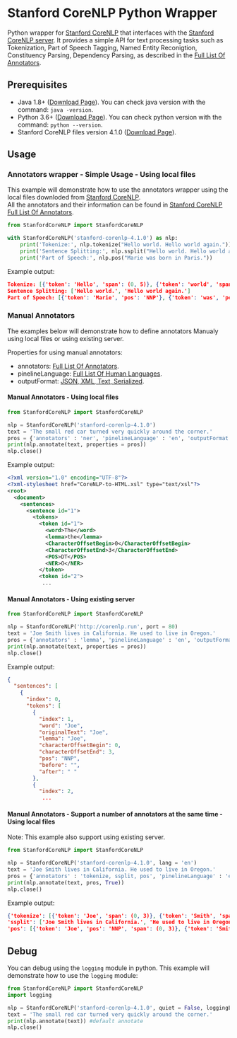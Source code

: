 # Stanford CoreNLP Python Wrapper
Python wrapper for [Stanford CoreNLP](https://stanfordnlp.github.io/CoreNLP/index.html) that interfaces with the [Stanford CoreNLP server](https://stanfordnlp.github.io/CoreNLP/corenlp-server.html).
It provides a simple API for text processing tasks such as Tokenization, Part of Speech Tagging, Named Entity Reconigtion, Constituency Parsing, Dependency Parsing, as described in the [Full List Of Annotators](https://stanfordnlp.github.io/CoreNLP/annotators.html).

## Prerequisites
* Java 1.8+ ([Download Page](https://www.java.com/en/)). You can check java version with the command: `java -version`.
* Python 3.6+ ([Download Page](https://www.python.org/downloads/)). You can check python version with the command: `python --version`.
* Stanford CoreNLP files version 4.1.0 ([Download Page](http://nlp.stanford.edu/software/stanford-corenlp-4.1.0.zip)).

## Usage
### Annotators wrapper - Simple Usage - Using local files
This example will demonstrate how to use the annotators wrapper using the local files downloded from [Stanford CoreNLP](http://nlp.stanford.edu/software/stanford-corenlp-4.1.0.zip).   
All the annotators and their information can be found in [Stanford CoreNLP Full List Of Annotators](https://stanfordnlp.github.io/CoreNLP/annotators.html).
```python
from StanfordCoreNLP import StanfordCoreNLP

with StanfordCoreNLP('stanford-corenlp-4.1.0') as nlp:
    print('Tokenize:', nlp.tokenize("Hello world. Hello world again."))
    print('Sentence Splitting:', nlp.ssplit("Hello world. Hello world again."))
    print('Part of Speech:', nlp.pos("Marie was born in Paris."))
```
Example output:
```json
Tokenize: [{'token': 'Hello', 'span': (0, 5)}, {'token': 'world', 'span': (6, 11)}, {'token': '.', 'span': (11, 12)}, {'token': 'Hello', 'span': (13, 18)}, {'token': 'world', 'span': (19, 24)}, {'token': 'again', 'span': (25, 30)}, {'token': '.', 'span': (30, 31)}]
Sentence Splitting: ['Hello world.', 'Hello world again.']
Part of Speech: [{'token': 'Marie', 'pos': 'NNP'}, {'token': 'was', 'pos': 'VBD'}, {'token': 'born', 'pos': 'VBN'}, {'token': 'in', 'pos': 'IN'}, {'token': 'Paris', 'pos': 'NNP'}, {'token': '.', 'pos': '.'}]
```

### Manual Annotators
The examples below will demonstrate how to define annotators Manualy using local files or using existing server.

Properties for using manual annotators:
* annotators: [Full List Of Annotators](https://stanfordnlp.github.io/CoreNLP/annotators.html).
* pinelineLanguage: [Full List Of Human Languages](https://stanfordnlp.github.io/CoreNLP/human-languages.html).
* outputFormat: [JSON, XML, Text, Serialized](https://stanfordnlp.github.io/CoreNLP/corenlp-server.html#annotate-with-corenlp-).
#### Manual Annotators - Using local files
```python
from StanfordCoreNLP import StanfordCoreNLP

nlp = StanfordCoreNLP('stanford-corenlp-4.1.0')
text = 'The small red car turned very quickly around the corner.'
pros = {'annotators' : 'ner', 'pinelineLanguage' : 'en', 'outputFormat' : 'xml'} #Named Entity Recognition example
print(nlp.annotate(text, properties = pros))
nlp.close()
```
Example output:
```xml
<?xml version="1.0" encoding="UTF-8"?>
<?xml-stylesheet href="CoreNLP-to-HTML.xsl" type="text/xsl"?>
<root>
  <document>
    <sentences>
      <sentence id="1">
        <tokens>
          <token id="1">
            <word>The</word>
            <lemma>the</lemma>
            <CharacterOffsetBegin>0</CharacterOffsetBegin>
            <CharacterOffsetEnd>3</CharacterOffsetEnd>
            <POS>DT</POS>
            <NER>O</NER>
          </token>
          <token id="2">
           ...
```

#### Manual Annotators - Using existing server
```python
from StanfordCoreNLP import StanfordCoreNLP

nlp = StanfordCoreNLP('http://corenlp.run', port = 80)
text = 'Joe Smith lives in California. He used to live in Oregon.'
pros = {'annotators' : 'lemma', 'pinelineLanguage' : 'en', 'outputFormat' : 'JSON'} #Lemmatization example
print(nlp.annotate(text, properties = pros))
nlp.close()
```
Example output:
```json
{
  "sentences": [
    {
      "index": 0,
      "tokens": [
        {
          "index": 1,
          "word": "Joe",
          "originalText": "Joe",
          "lemma": "Joe",
          "characterOffsetBegin": 0,
          "characterOffsetEnd": 3,
          "pos": "NNP",
          "before": "",
          "after": " "
        },
        {
          "index": 2,
           ...
```

#### Manual Annotators - Support a number of annotators at the same time - Using local files
Note: This example also support using existing server.
```python
from StanfordCoreNLP import StanfordCoreNLP

nlp = StanfordCoreNLP('stanford-corenlp-4.1.0', lang = 'en')
text = 'Joe Smith lives in California. He used to live in Oregon.'
pros = {'annotators' : 'tokenize, ssplit, pos', 'pinelineLanguage' : 'en', 'outputFormat' : 'JSON'}
print(nlp.annotate(text, pros, True))
nlp.close()
```
Example output:
```json
{'tokenize': [{'token': 'Joe', 'span': (0, 3)}, {'token': 'Smith', 'span': (4, 9)}, {'token': 'lives', 'span': (10, 15)}, {'token': 'in', 'span': (16, 18)}, {'token': 'California', 'span': (19, 29)}, {'token': '.', 'span': (29, 30)}, {'token': 'He', 'span': (31, 33)}, {'token': 'used', 'span': (34, 38)}, {'token': 'to', 'span': (39, 41)}, {'token': 'live', 'span': (42, 46)}, {'token': 'in', 'span': (47, 49)}, {'token': 'Oregon', 'span': (50, 56)}, {'token': '.', 'span': (56, 57)}], 
'ssplit': ['Joe Smith lives in California.', 'He used to live in Oregon.'], 
'pos': [{'token': 'Joe', 'pos': 'NNP', 'span': (0, 3)}, {'token': 'Smith', 'pos': 'NNP', 'span': (4, 9)}, {'token': 'lives', 'pos': 'VBZ', 'span': (10, 15)}, {'token': 'in', 'pos': 'IN', 'span': (16, 18)}, {'token': 'California', 'pos': 'NNP', 'span': (19, 29)}, {'token': '.', 'pos': '.', 'span': (29, 30)}, {'token': 'He', 'pos': 'PRP', 'span': (31, 33)}, {'token': 'used', 'pos': 'VBD', 'span': (34, 38)}, {'token': 'to', 'pos': 'TO', 'span': (39, 41)}, {'token': 'live', 'pos': 'VB', 'span': (42, 46)}, {'token': 'in', 'pos': 'IN', 'span': (47, 49)}, {'token': 'Oregon', 'pos': 'NNP', 'span': (50, 56)}, {'token': '.', 'pos': '.', 'span': (56, 57)}]}
```

## Debug
You can debug using the `logging` module in python.
This example will demonstrate how to use the `logging` module:
```python
from StanfordCoreNLP import StanfordCoreNLP
import logging

nlp = StanfordCoreNLP('stanford-corenlp-4.1.0', quiet = False, loggingLevel = logging.DEBUG)
text = 'The small red car turned very quickly around the corner.'
print(nlp.annotate(text)) #default annotate
nlp.close()
```
